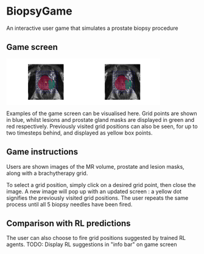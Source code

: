 # BiopsyGame
An interactive user game that simulates a prostate biopsy procedure 

## Game screen 
<div style="display: flex;">
  <img src="Figures/INTRO_SCREEN.png" alt="Image 1" style="width: 40%;">
  <img src="Figures/4_grid.png" alt="Image 2" style="width: 40%;">
</div>

Examples of the game screen can be visualised here. Grid points are shown in blue, whilst lesions and prostate gland masks are displayed in green and red respectively. Previously visited grid positions can also be seen, for up to two timesteps behind, and displayed as yellow box points. 

## Game instructions
Users are shown images of the MR volume, prostate and lesion masks, along with a brachytherapy grid. 

To select a grid position, simply click on a desired grid point, then close the image. A new image will pop up with an updated screen : a yellow dot signifies the previously visited grid positions. 
The user repeats the same process until all 5 biopsy needles have been fired.

## Comparison with RL predictions 

The user can also choose to fire grid positions suggested by trained RL agents.
TODO: Display RL suggestions in "info bar" on game screen
